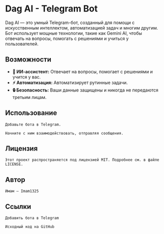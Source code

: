 # Dag AI - Telegram Bot

Dag AI — это умный Telegram-бот, созданный для помощи с искусственным интеллектом, автоматизацией задач и многим другим. Бот использует мощные технологии, такие как Gemini AI, чтобы отвечать на вопросы, помогать с решениями и учиться у пользователей.

## Возможности

- **🤖 ИИ-ассистент:** Отвечает на вопросы, помогает с решениями и учится у вас.
- **⚡ Автоматизация:** Автоматизирует рутинные задачи.
- **🔒 Безопасность:** Ваши данные защищены и никогда не передаются третьим лицам.

## Использование

    Добавьте бота в Telegram.

    Начните с ним взаимодействовать, отправляя сообщения.

## Лицензия

    Этот проект распространяется под лицензией MIT. Подробнее см. в файле LICENSE.

## Автор

    Имам – Imam1325

## Ссылки

    Добавить бота в Telegram

    Исходный код на GitHub
